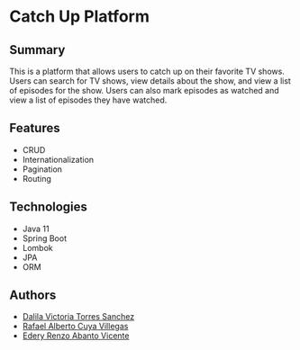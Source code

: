 # Catch Up Platform

## Summary
This is a platform that allows users to catch up on their favorite TV shows. Users can search for TV shows, view details about the show, and view a list of episodes for the show. Users can also mark episodes as watched and view a list of episodes they have watched.

## Features
- CRUD
- Internationalization
- Pagination
- Routing

## Technologies

- Java 11
- Spring Boot
- Lombok
- JPA
- ORM

## Authors
- [Dalila Victoria Torres Sanchez](u20221f734@upc.edu.pe)
- [Rafael Alberto Cuya Villegas](u201913495@upc.edu.pe)
- [Edery Renzo Abanto Vicente](u201822832@upc.edu.pe)

